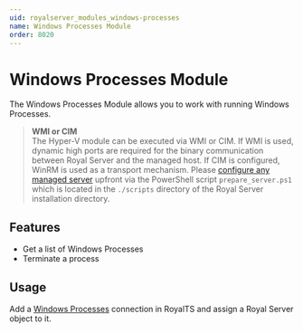 ```yaml
---
uid: royalserver_modules_windows-processes
name: Windows Processes Module
order: 8020
---
```


# Windows Processes Module

The Windows Processes Module allows you to work with running Windows Processes.

> **WMI or CIM**  
> The Hyper-V module can be executed via WMI or CIM. If WMI is used, dynamic high ports are required for the binary communication between Royal Server and the managed host. If CIM is configured, WinRM is used as a transport mechanism. Please [configure any managed server](../../advanced/management-scripts/prepare-managed-server.md) upfront via the PowerShell script `prepare_server.ps1` which is located in the `./scripts` directory of the Royal Server installation directory.

## Features

- Get a list of Windows Processes
- Terminate a process

## Usage

Add a [Windows Processes](xref:royalts_reference_connections_windows-processes) connection in RoyalTS and assign a Royal Server object to it.
